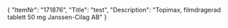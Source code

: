 {
  "ItemNr": "171876",
  "Title": "test",
  "Description": "Topimax, filmdragerad tablett 50 mg Janssen-Cilag AB"
}